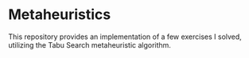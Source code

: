 # Metaheuristics
This repository provides an implementation of a few exercises I solved, utilizing the Tabu Search metaheuristic algorithm.
